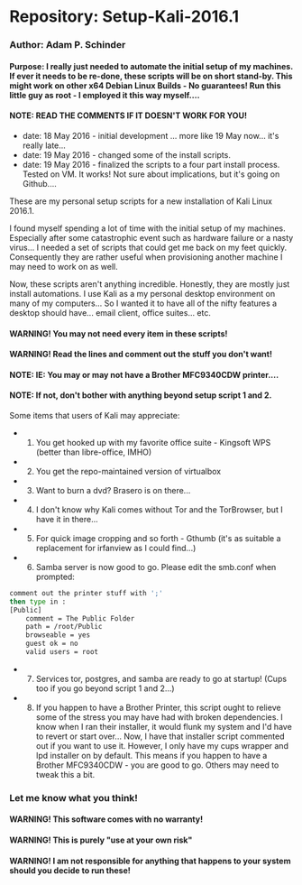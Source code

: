 # Repository: Setup-Kali-2016.1
### Author: Adam P. Schinder
#### Purpose: I really just needed to automate the initial setup of my machines. If ever it needs to be re-done, these scripts will be on short stand-by. This might work on other x64 Debian Linux Builds - No guarantees! Run this little guy as root - I employed it this way myself....
#### NOTE: READ THE COMMENTS IF IT DOESN'T WORK FOR YOU!
- date: 18 May 2016 - initial development  ... more like 19 May now...  it's really late...
- date: 19 May 2016 - changed some of the install scripts.
- date: 19 May 2016 - finalized the scripts to a four part install process.  Tested on VM. It works! Not sure about implications, but it's going on Github....

These are my personal setup scripts for a new installation of Kali Linux 2016.1.

I found myself spending a lot of time with the initial setup of my machines. Especially after some catastrophic event such as hardware failure or a nasty virus... I needed a set of scripts that could get me back on my feet quickly. Consequently they are rather useful when provisioning another machine I may need to work on as well.

Now, these scripts aren't anything incredible. Honestly, they are mostly just install automations. I use Kali as a my personal desktop environment on many of my computers... So I wanted it to have all of the nifty features a desktop should have... email client, office suites... etc.

#### WARNING!  You may not need every item in these scripts!
#### WARNING!  Read the lines and comment out the stuff you don't want!
#### NOTE: IE: You may or may not have a Brother MFC9340CDW printer.... 
#### NOTE: If not, don't bother with anything beyond setup script 1 and 2.

Some items that users of Kali may appreciate:

- 1. You get hooked up with my favorite office suite - Kingsoft WPS (better than libre-office, IMHO)
- 2. You get the repo-maintained version of virtualbox
- 3. Want to burn a dvd?  Brasero is on there...
- 4. I don't know why Kali comes without Tor and the TorBrowser, but I have it in there...
- 5. For quick image cropping and so forth - Gthumb (it's as suitable a replacement for irfanview as I could find...)
- 6. Samba server is now good to go.  Please edit the smb.conf when prompted:

```sh
comment out the printer stuff with ';'
then type in :
[Public]
    comment = The Public Folder
    path = /root/Public
    browseable = yes
    guest ok = no
    valid users = root
```

- 7. Services tor, postgres, and samba are ready to go at startup! (Cups too if you go beyond script 1 and 2...)
- 8. If you happen to have a Brother Printer, this script ought to relieve some of the stress you may have had with broken dependencies. I know when I ran their installer, it would flunk my system and I'd have to revert or start over... Now, I have that installer script commented out if you want to use it. However, I only have my cups wrapper and lpd installer on by default. This means if you happen to have a Brother MFC9340CDW - you are good to go. Others may need to tweak this a bit.
   
### Let me know what you think!


#### WARNING! This software comes with no warranty! 
#### WARNING! This is purely "use at your own risk"
#### WARNING! I am not responsible for anything that happens to your system should you decide to run these!

